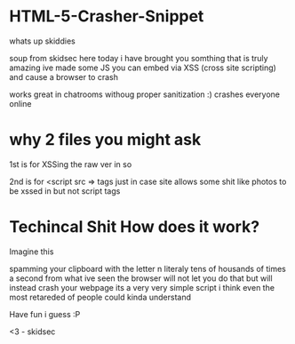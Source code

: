 # HTML-5-Crasher-Snippet

whats up skiddies

soup from skidsec here
today i have brought you somthing that is truly amazing
ive made some JS you can embed via XSS (cross site scripting) and cause a browser to crash

works great in chatrooms withoug proper sanitization :) crashes everyone online


# why 2 files you might ask

1st is for XSSing the raw ver in so

2nd is for <script src =></script> tags just in case site allows some shit like photos to be xssed in but not script tags


# Techincal Shit How does it work?

Imagine this

spamming your clipboard with the letter n literaly tens of housands of times a second
from what ive seen the browser will not let you do that but will instead crash your webpage
its a very very simple script i think even the most retareded of people could kinda understand

Have fun i guess :P 

<3 - skidsec

